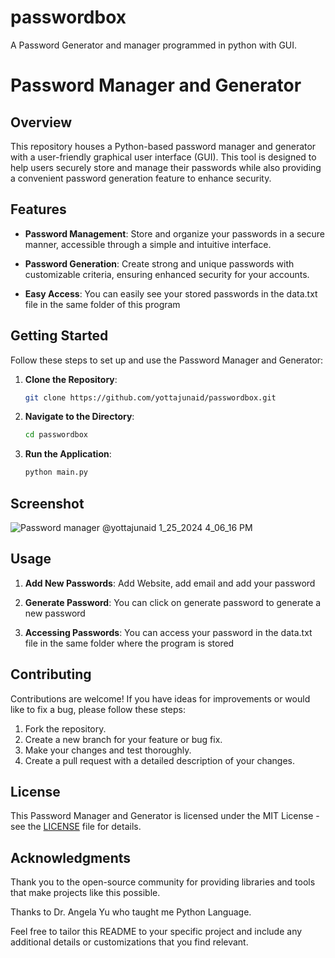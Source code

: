# passwordbox
A Password Generator and manager programmed in python with GUI.

# Password Manager and Generator

## Overview

This repository houses a Python-based password manager and generator with a user-friendly graphical user interface (GUI). This tool is designed to help users securely store and manage their passwords while also providing a convenient password generation feature to enhance security.

## Features

- **Password Management**: Store and organize your passwords in a secure manner, accessible through a simple and intuitive interface.

- **Password Generation**: Create strong and unique passwords with customizable criteria, ensuring enhanced security for your accounts.

- **Easy Access**: You can easily see your stored passwords in the data.txt file in the same folder of this program

## Getting Started

Follow these steps to set up and use the Password Manager and Generator:

1. **Clone the Repository**:
   ```bash
   git clone https://github.com/yottajunaid/passwordbox.git
   ```

2. **Navigate to the Directory**:
   ```bash
   cd passwordbox
   ```

4. **Run the Application**:
   ```bash
   python main.py
   ```
## Screenshot

![Password manager @yottajunaid 1_25_2024 4_06_16 PM](https://github.com/yottajunaid/passwordbox/assets/114429773/d8da2445-3801-44ac-b5a0-80d46f3dca18)

## Usage

1. **Add New Passwords**: Add Website, add email and add your password

2. **Generate Password**: You can click on generate password to generate a new password

3. **Accessing Passwords**: You can access your password in the data.txt file in the same folder where the program is stored
   

## Contributing

Contributions are welcome! If you have ideas for improvements or would like to fix a bug, please follow these steps:

1. Fork the repository.
2. Create a new branch for your feature or bug fix.
3. Make your changes and test thoroughly.
4. Create a pull request with a detailed description of your changes.

## License

This Password Manager and Generator is licensed under the MIT License - see the [LICENSE](LICENSE) file for details.

## Acknowledgments

Thank you to the open-source community for providing libraries and tools that make projects like this possible.

Thanks to Dr. Angela Yu who taught me Python Language. 

Feel free to tailor this README to your specific project and include any additional details or customizations that you find relevant.
